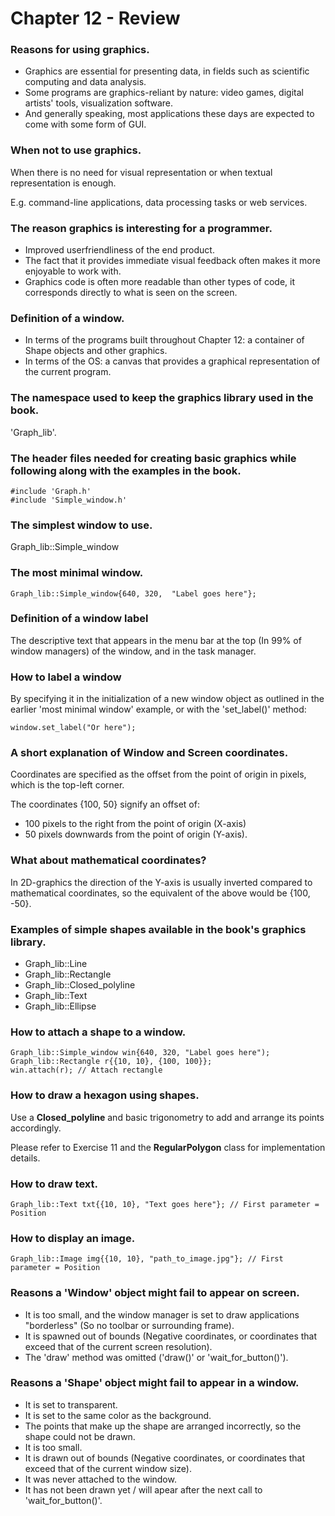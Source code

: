 # Chapter 12 - Review

### Reasons for using graphics.
- Graphics are essential for presenting data, in fields such as scientific computing and data analysis.
- Some programs are graphics-reliant by nature: video games, digital artists' tools, visualization software.
- And generally speaking, most applications these days are expected to come with some form of GUI.

### When not to use graphics.
When there is no need for visual representation or when textual representation is enough.

E.g. command-line applications, data processing tasks or web services.

### The reason graphics is interesting for a programmer.
- Improved userfriendliness of the end product.
- The fact that it provides immediate visual feedback often makes it more enjoyable to work with.
- Graphics code is often more readable than other types of code, it corresponds directly to what is seen on the screen.

### Definition of a window.
- In terms of the programs built throughout Chapter 12: a container of Shape objects and other graphics.
- In terms of the OS: a canvas that provides a graphical representation of the current program.

### The namespace used to keep the graphics library used in the book.
'Graph_lib'.

### The header files needed for creating basic graphics while following along with the examples in the book.
```
#include 'Graph.h'
#include 'Simple_window.h'
```

### The simplest window to use.
Graph_lib::Simple_window

### The most minimal window.
```
Graph_lib::Simple_window{640, 320,  "Label goes here"};
```

### Definition of a window label
The descriptive text that appears in the menu bar at the top (In 99% of window managers) of the window, and in the task manager.

### How to label a window
By specifying it in the initialization of a new window object as outlined in the earlier 'most minimal window' example, or with the 'set_label()' method:
```
window.set_label("Or here");
```

### A short explanation of Window and Screen coordinates.
Coordinates are specified as the offset from the point of origin in pixels, which is the top-left corner.

The coordinates {100, 50} signify an offset of:
- 100 pixels to the right from the point of origin (X-axis)
- 50 pixels downwards from the point of origin (Y-axis).

### What about mathematical coordinates?
In 2D-graphics the direction of the Y-axis is usually inverted compared to mathematical coordinates, so the equivalent of the above would be {100, -50}.

### Examples of simple shapes available in the book's graphics library.
- Graph_lib::Line
- Graph_lib::Rectangle
- Graph_lib::Closed_polyline
- Graph_lib::Text
- Graph_lib::Ellipse

### How to attach a shape to a window.
```
Graph_lib::Simple_window win{640, 320, "Label goes here");
Graph_lib::Rectangle r{{10, 10}, {100, 100}};
win.attach(r); // Attach rectangle
```

### How to draw a hexagon using shapes.
Use a **Closed_polyline** and basic trigonometry to add and arrange its points accordingly.

Please refer to Exercise 11 and the **RegularPolygon** class for implementation details.

### How to draw text.
```
Graph_lib::Text txt{{10, 10}, "Text goes here"}; // First parameter = Position
```

### How to display an image.
```
Graph_lib::Image img{{10, 10}, "path_to_image.jpg"}; // First parameter = Position
```

### Reasons a 'Window' object might fail to appear on screen.
- It is too small, and the window manager is set to draw applications "borderless" (So no toolbar or surrounding frame).
- It is spawned out of bounds (Negative coordinates, or coordinates that exceed that of the current screen resolution).
- The 'draw' method was omitted ('draw()' or 'wait_for_button()').

### Reasons a 'Shape' object might fail to appear in a window.
- It is set to transparent.
- It is set to the same color as the background.
- The points that make up the shape are arranged incorrectly, so the shape could not be drawn.
- It is too small.
- It is drawn out of bounds (Negative coordinates, or coordinates that exceed that of the current window size).
- It was never attached to the window.
- It has not been drawn yet / will apear after the next call to 'wait_for_button()'.
